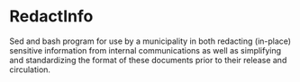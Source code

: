 # RedactInfo
Sed and bash program for use by a municipality in both redacting (in-place) sensitive information from internal communications as well as simplifying and standardizing the format of these documents prior to their release and circulation.
